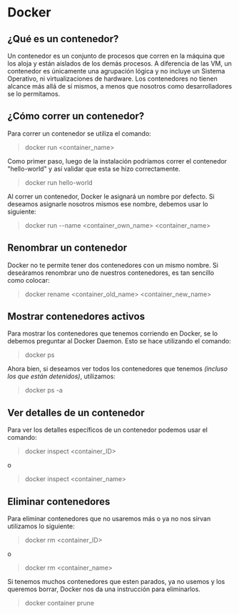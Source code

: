 # Docker

## ¿Qué es un contenedor?
Un contenedor es un conjunto de procesos que corren en la máquina que los aloja y están aislados de los demás procesos.
A diferencia de las VM, un contenedor es únicamente una agrupación lógica y no incluye un Sistema Operativo, ni virtualizaciones de hardware.
Los contenedores no tienen alcance más allá de sí mismos, a menos que nosotros como desarrolladores se lo permitamos.

## ¿Cómo correr un contenedor?

Para correr un contenedor se utiliza el comando:
> docker run \<container_name\>

Como primer paso, luego de la instalación podríamos correr el contenedor "hello-world" y así validar que esta se hizo correctamente.

> docker run hello-world

Al correr un contenedor, Docker le asignará un nombre por defecto. Si deseamos asignarle nosotros mismos ese nombre, debemos usar lo siguiente:

> docker run --name \<container_own_name\> \<container_name\> 

## Renombrar un contenedor

Docker no te permite tener dos contenedores con un mismo nombre. 
Si deseáramos renombrar uno de nuestros contenedores, es tan sencillo como colocar:

> docker rename \<container_old_name\> \<container_new_name\>

## Mostrar contenedores activos

Para mostrar los contenedores que tenemos corriendo en Docker, se lo debemos preguntar al Docker Daemon. Esto se hace utilizando el comando:

> docker ps

Ahora bien, si deseamos ver todos los contenedores que tenemos *(incluso los que están detenidos)*, utilizamos:

> docker ps -a

## Ver detalles de un contenedor

Para ver los detalles específicos de un contenedor podemos usar el comando:

> docker inspect \<container_ID\> 

o

> docker inspect \<container_name\> 

## Eliminar contenedores

Para eliminar contenedores que no usaremos más o ya no nos sirvan utilizamos lo siguiente:

> docker rm \<container_ID\> 

o

> docker rm \<container_name\> 

Si tenemos muchos contenedores que esten parados, ya no usemos y los queremos borrar, Docker nos da una instrucción para eliminarlos. 

> docker container prune
